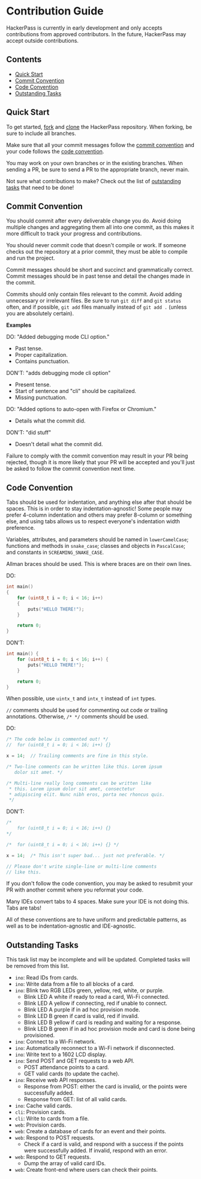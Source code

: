 # Contribution Guide

HackerPass is currently in early development and only accepts contributions from approved contributors. In the future, HackerPass may accept outside contributions.

## Contents

- [Quick Start](#quick-start)
- [Commit Convention](#commit-convention)
- [Code Convention](#code-convention)
- [Outstanding Tasks](#outstanding-tasks)

## Quick Start

To get started, [fork](https://github.com/shawnduong/HackerPass/fork) and [clone](https://docs.github.com/en/repositories/creating-and-managing-repositories/cloning-a-repository) the HackerPass repository. When forking, be sure to include all branches.

Make sure that all your commit messages follow the [commit convention](#commit-convention) and your code follows the [code convention](#code-convention).

You may work on your own branches or in the existing branches. When sending a PR, be sure to send a PR to the appropriate branch, never main.

Not sure what contributions to make? Check out the list of [outstanding tasks](#outstanding-tasks) that need to be done!

## Commit Convention

You should commit after every deliverable change you do. Avoid doing multiple changes and aggregating them all into one commit, as this makes it more difficult to track your progress and contributions.

You should never commit code that doesn't compile or work. If someone checks out the repository at a prior commit, they must be able to compile and run the project.

Commit messages should be short and succinct and grammatically correct. Commit messages should be in past tense and detail the changes made in the commit.

Commits should only contain files relevant to the commit. Avoid adding unnecessary or irrelevant files. Be sure to run `git diff` and `git status` often, and if possible, `git add` files manually instead of `git add .` (unless you are absolutely certain).

**Examples**

DO: "Added debugging mode CLI option."
- Past tense.
- Proper capitalization.
- Contains punctuation.

DON'T: "adds debugging mode cli option"
- Present tense.
- Start of sentence and "cli" should be capitalized.
- Missing punctuation.

DO: "Added options to auto-open with Firefox or Chromium."
- Details what the commit did.

DON'T: "did stuff"
- Doesn't detail what the commit did.

Failure to comply with the commit convention may result in your PR being rejected, though it is more likely that your PR will be accepted and you'll just be asked to follow the commit convention next time.

## Code Convention

Tabs should be used for indentation, and anything else after that should be spaces. This is in order to stay indentation-agnostic! Some people may prefer 4-column indentation and others may prefer 8-column or something else, and using tabs allows us to respect everyone's indentation width preference.

Variables, attributes, and parameters should be named in `lowerCamelCase`; functions and methods in `snake_case`; classes and objects in `PascalCase`; and constants in `SCREAMING_SNAKE_CASE`.

Allman braces should be used. This is where braces are on their own lines.

DO:

```c
int main()
{
	for (uint8_t i = 0; i < 16; i++)
	{
		puts("HELLO THERE!");
	}

	return 0;
}
```

DON'T:

```c
int main() {
	for (uint8_t i = 0; i < 16; i++) {
		puts("HELLO THERE!");
	}

	return 0;
}
```

When possible, use `uintx_t` and `intx_t` instead of `int` types.

`//` comments should be used for commenting out code or trailing annotations. Otherwise, `/* */` comments should be used.

DO:

```c
/* The code below is commented out! */
//	for (uint8_t i = 0; i < 16; i++) {}

x = 14;  // Trailing comments are fine in this style.

/* Two-line comments can be written like this. Lorem ipsum
   dolor sit amet. */

/* Multi-line really long comments can be written like
 * this. Lorem ipsum dolor sit amet, consectetur
 * adipiscing elit. Nunc nibh eros, porta nec rhoncus quis.
 */
```

DON'T:

```c
/*
	for (uint8_t i = 0; i < 16; i++) {}
*/

/*	for (uint8_t i = 0; i < 16; i++) {} */

x = 14;  /* This isn't super bad... just not preferable. */

// Please don't write single-line or multi-line comments
// like this.
```

If you don't follow the code convention, you may be asked to resubmit your PR with another commit where you reformat your code.

Many IDEs convert tabs to 4 spaces. Make sure your IDE is not doing this. Tabs are tabs!

All of these conventions are to have uniform and predictable patterns, as well as to be indentation-agnostic and IDE-agnostic.

## Outstanding Tasks

This task list may be incomplete and will be updated. Completed tasks will be removed from this list.

- `ino`: Read IDs from cards.
- `ino`: Write data from a file to all blocks of a card.
- `ino`: Blink two RGB LEDs green, yellow, red, white, or purple.
  - Blink LED A white if ready to read a card, Wi-Fi connected.
  - Blink LED A yellow if connecting, red if unable to connect.
  - Blink LED A purple if in ad hoc provision mode.
  - Blink LED B green if card is valid, red if invalid.
  - Blink LED B yellow if card is reading and waiting for a response.
  - Blink LED B green if in ad hoc provision mode and card is done being provisioned.
- `ino`: Connect to a Wi-Fi network.
- `ino`: Automatically reconnect to a Wi-Fi network if disconnected.
- `ino`: Write text to a 1602 LCD display.
- `ino`: Send POST and GET requests to a web API.
  - POST attendance points to a card.
  - GET valid cards (to update the cache).
- `ino`: Receive web API responses.
  - Response from POST: either the card is invalid, or the points were successfully added.
  - Response from GET: list of all valid cards.
- `ino`: Cache valid cards.
- `cli`: Provision cards.
- `cli`: Write to cards from a file.
- `web`: Provision cards.
- `web`: Create a database of cards for an event and their points.
- `web`: Respond to POST requests.
  - Check if a card is valid, and respond with a success if the points were successfully added. If invalid, respond with an error.
- `web`: Respond to GET requests.
  - Dump the array of valid card IDs.
- `web`: Create front-end where users can check their points.
